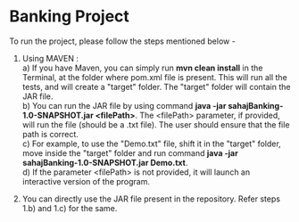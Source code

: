 # Banking Project

To run the project, please follow the steps mentioned below -

1. Using MAVEN : <br>
  a) If you have Maven, you can simply run **mvn clean install** in the Terminal, at the folder where pom.xml file is present. This will run all the tests, and will create a "target" folder. The "target" folder will contain the JAR file. <br>
  b) You can run the JAR file by using command **java -jar sahajBanking-1.0-SNAPSHOT.jar \<filePath\>**. The \<filePath\> parameter, if provided, will run the file (should be a .txt file). The user should ensure that the file path is correct.<br>
  c) For example, to use the "Demo.txt" file, shift it in the "target" folder, move inside the "target" folder and run command **java -jar sahajBanking-1.0-SNAPSHOT.jar Demo.txt**. <br>
  d) If the parameter \<filePath\> is not provided, it will launch an interactive version of the program. 
 
 2. You can directly use the JAR file present in the repository. Refer steps 1.b) and 1.c) for the same.
